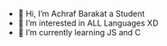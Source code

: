 - 👋 Hi, I’m Achraf Barakat a Student
- 👀 I’m interested in ALL Languages XD
- 🌱 I’m currently learning JS and C
